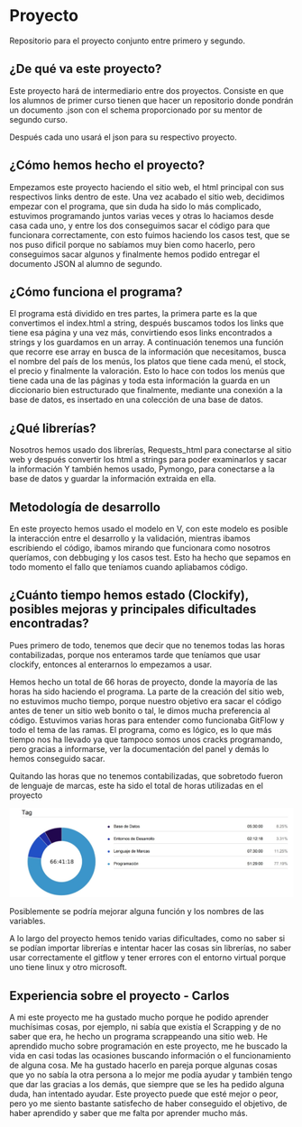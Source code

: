 # Proyecto
Repositorio para el proyecto conjunto entre primero y segundo.

## ¿De qué va este proyecto?

Este proyecto hará de intermediario entre dos proyectos. Consiste en que los alumnos de primer curso tienen que hacer un repositorio donde pondrán un documento .json con el schema proporcionado por su mentor de segundo curso.

Después cada uno usará el json para su respectivo proyecto.

## ¿Cómo hemos hecho el proyecto?

Empezamos este proyecto haciendo el sitio web, el html principal con sus respectivos links dentro de este. Una vez acabado el sitio web, decidimos empezar con el programa, que sin duda ha sido lo más complicado, estuvimos programando juntos varias veces y otras lo haciamos desde casa cada uno,
y entre los dos conseguimos sacar el código para que funcionara correctamente, con esto fuimos haciendo los casos test, que se nos puso dificil porque no sabíamos muy bien como hacerlo, pero conseguimos sacar algunos y finalmente hemos podido entregar el documento JSON al alumno de segundo.

## ¿Cómo funciona el programa?

El programa está dividido en tres partes, la primera parte es la que convertimos el index.html a string, después buscamos todos los links que tiene esa página y una vez más, convirtiendo esos links encontrados a strings y los guardamos en un array.
A continuación tenemos una función que recorre ese array en busca de la información que necesitamos, busca el nombre del país de los menús, los platos que tiene cada menú, el stock, el precio y finalmente la valoración. Esto lo hace con todos los menús que tiene cada una de las páginas
y toda esta información la guarda en un diccionario bien estructurado que finalmente, mediante una conexión a la base de datos, es insertado en una colección de una base de datos. 

## ¿Qué librerías?

Nosotros hemos usado dos librerías, Requests_html para conectarse al sitio web y después convertir los html a strings para poder examinarlos y sacar la información
Y también hemos usado, Pymongo, para conectarse a la base de datos y guardar la información extraida en ella.

## Metodología de desarrollo

En este proyecto hemos usado el modelo en V, con este modelo es posible la interacción entre el desarrollo y la validación, mientras ibamos escribiendo el código, ibamos mirando que funcionara como nosotros queríamos, con debbuging y los casos test. 
Esto ha hecho que sepamos en todo momento el fallo que teníamos cuando apliabamos código.

## ¿Cuánto tiempo hemos estado (Clockify), posibles mejoras y principales dificultades encontradas?

Pues primero de todo, tenemos que decir que no tenemos todas las horas contabilizadas, porque nos enteramos tarde que teníamos que usar clockify, entonces al enterarnos lo empezamos a usar.

Hemos hecho un total de 66 horas de proyecto, donde la mayoría de las horas ha sido haciendo el programa.
La parte de la creación del sitio web, no estuvimos mucho tiempo, porque nuestro objetivo era sacar el código antes de tener un sitio web bonito o tal, le dimos mucha preferencia al código.
Estuvimos varias horas para entender como funcionaba GitFlow y todo el tema de las ramas.
El programa, como es lógico, es lo que más tiempo nos ha llevado ya que tampoco somos unos cracks programando, pero gracias a informarse, ver la documentación del panel y demás lo hemos conseguido sacar.

Quitando las horas que no tenemos contabilizadas, que sobretodo fueron de lenguaje de marcas, este ha sido el total de horas utilizadas en el proyecto

![Clockify](./images/horasclocki.jpg)

Posiblemente se podría mejorar alguna función y los nombres de las variables.

A lo largo del proyecto hemos tenido varias dificultades, como no saber si se podían importar librerías e intentar hacer las cosas sin librerías, no saber usar correctamente el gitflow y tener errores con el entorno virtual porque uno tiene linux y otro microsoft.

## Experiencia sobre el proyecto - Carlos

A mi este proyecto me ha gustado mucho porque he podido aprender muchísimas cosas, por ejemplo, ni sabía que existía el Scrapping y de no saber que era, he hecho un programa scrappeando una sitio web. 
He aprendido mucho sobre programación en este proyecto, me he buscado la vida en casi todas las ocasiones buscando información o el funcionamiento de alguna cosa. Me ha gustado hacerlo en pareja porque algunas cosas
que yo no sabía la otra persona a lo mejor me podía ayudar y también tengo que dar las gracias a los demás, que siempre que se les ha pedido alguna duda, han intentado ayudar.
Este proyecto puede que esté mejor o peor, pero yo me siento bastante satisfecho de haber conseguido el objetivo, de haber aprendido y saber que me falta por aprender mucho más.

